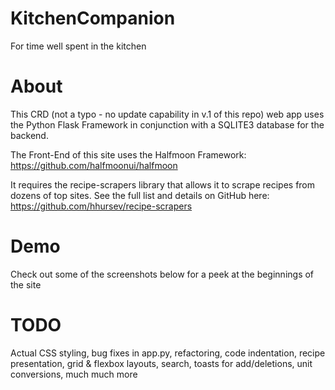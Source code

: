 # KitchenCompanion
For time well spent in the kitchen

# About
This CRD (not a typo - no update capability in v.1 of this repo) web app uses the Python Flask Framework in conjunction with a SQLITE3 database for the backend.

The Front-End of this site uses the Halfmoon Framework: https://github.com/halfmoonui/halfmoon

It requires the recipe-scrapers library that allows it to scrape recipes from dozens of top sites.  See the full list and details on GitHub here:
https://github.com/hhursev/recipe-scrapers

# Demo
Check out some of the screenshots below for a peek at the beginnings of the site


# TODO
Actual CSS styling, bug fixes in app.py, refactoring, code indentation, recipe presentation, grid & flexbox layouts, search, toasts for add/deletions, unit conversions, much much more
